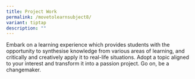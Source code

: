 ```yaml
---
title: Project Work
permalink: /movetolearnsubject8/
variant: tiptap
description: ""
---
```

<p>Embark on a learning experience which provides students with the opportunity to synthesise knowledge from various areas of learning, and critically and creatively apply it to real-life situations. Adopt a topic aligned to your interest and transform it into a passion project. Go on, be a changemaker.</p>